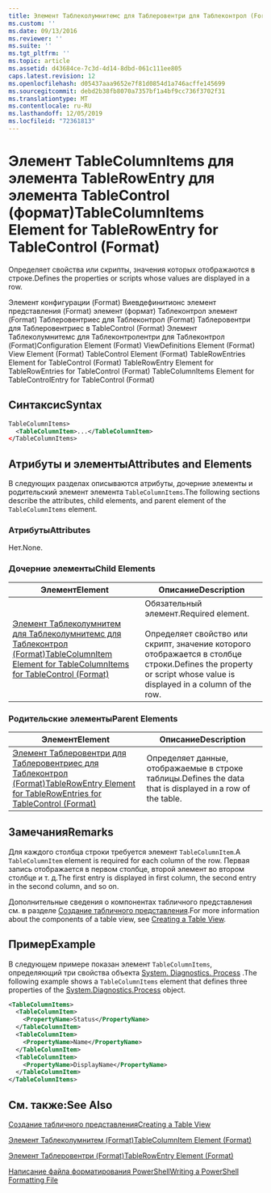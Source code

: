 ```yaml
---
title: Элемент Таблеколумнитемс для Таблеровентри для Таблеконтрол (Format) | Документация Майкрософт
ms.custom: ''
ms.date: 09/13/2016
ms.reviewer: ''
ms.suite: ''
ms.tgt_pltfrm: ''
ms.topic: article
ms.assetid: d43684ce-7c3d-4d14-8dbd-061c111ee805
caps.latest.revision: 12
ms.openlocfilehash: d05437aaa9652e7f81d0854d1a746acffe145699
ms.sourcegitcommit: debd2b38fb8070a7357bf1a4bf9cc736f3702f31
ms.translationtype: MT
ms.contentlocale: ru-RU
ms.lasthandoff: 12/05/2019
ms.locfileid: "72361813"
---
```

# <a name="tablecolumnitems-element-for-tablerowentry-for-tablecontrol-format"></a><span data-ttu-id="8e8d1-102">Элемент TableColumnItems для элемента TableRowEntry для элемента TableControl (формат)</span><span class="sxs-lookup"><span data-stu-id="8e8d1-102">TableColumnItems Element for TableRowEntry for TableControl (Format)</span></span>

<span data-ttu-id="8e8d1-103">Определяет свойства или скрипты, значения которых отображаются в строке.</span><span class="sxs-lookup"><span data-stu-id="8e8d1-103">Defines the properties or scripts whose values are displayed in a row.</span></span>

<span data-ttu-id="8e8d1-104">Элемент конфигурации (Format) Виевдефинитионс элемент представления (Format) элемент (формат) Таблеконтрол элемент (Format) Таблеровентриес для Таблеконтрол (Format) Таблеровентри для Таблеровентриес в TableControl (Format) Элемент Таблеколумнитемс для Таблеконтролентри для Таблеконтрол (Format)</span><span class="sxs-lookup"><span data-stu-id="8e8d1-104">Configuration Element (Format) ViewDefinitions Element (Format) View Element (Format) TableControl Element (Format) TableRowEntries Element for TableControl (Format) TableRowEntry Element for TableRowEntries for TableControl (Format) TableColumnItems Element for TableControlEntry for TableControl (Format)</span></span>

## <a name="syntax"></a><span data-ttu-id="8e8d1-105">Синтаксис</span><span class="sxs-lookup"><span data-stu-id="8e8d1-105">Syntax</span></span>

```xml
TableColumnItems>
  <TableColumnItem>...</TableColumnItem>
</TableColumnItems>
```

## <a name="attributes-and-elements"></a><span data-ttu-id="8e8d1-106">Атрибуты и элементы</span><span class="sxs-lookup"><span data-stu-id="8e8d1-106">Attributes and Elements</span></span>

<span data-ttu-id="8e8d1-107">В следующих разделах описываются атрибуты, дочерние элементы и родительский элемент элемента `TableColumnItems`.</span><span class="sxs-lookup"><span data-stu-id="8e8d1-107">The following sections describe the attributes, child elements, and parent element of the `TableColumnItems` element.</span></span>

### <a name="attributes"></a><span data-ttu-id="8e8d1-108">Атрибуты</span><span class="sxs-lookup"><span data-stu-id="8e8d1-108">Attributes</span></span>

<span data-ttu-id="8e8d1-109">Нет.</span><span class="sxs-lookup"><span data-stu-id="8e8d1-109">None.</span></span>

### <a name="child-elements"></a><span data-ttu-id="8e8d1-110">Дочерние элементы</span><span class="sxs-lookup"><span data-stu-id="8e8d1-110">Child Elements</span></span>

|<span data-ttu-id="8e8d1-111">Элемент</span><span class="sxs-lookup"><span data-stu-id="8e8d1-111">Element</span></span>|<span data-ttu-id="8e8d1-112">Описание</span><span class="sxs-lookup"><span data-stu-id="8e8d1-112">Description</span></span>|
|-------------|-----------------|
|[<span data-ttu-id="8e8d1-113">Элемент Таблеколумнитем для Таблеколумнитемс для Таблеконтрол (Format)</span><span class="sxs-lookup"><span data-stu-id="8e8d1-113">TableColumnItem Element for TableColumnItems for TableControl (Format)</span></span>](./tablecolumnitem-element-for-tablecolumnitems-for-tablecontrol-format.md)|<span data-ttu-id="8e8d1-114">Обязательный элемент.</span><span class="sxs-lookup"><span data-stu-id="8e8d1-114">Required element.</span></span><br /><br /> <span data-ttu-id="8e8d1-115">Определяет свойство или скрипт, значение которого отображается в столбце строки.</span><span class="sxs-lookup"><span data-stu-id="8e8d1-115">Defines the property or script whose value is displayed in a column of the row.</span></span>|

### <a name="parent-elements"></a><span data-ttu-id="8e8d1-116">Родительские элементы</span><span class="sxs-lookup"><span data-stu-id="8e8d1-116">Parent Elements</span></span>

|<span data-ttu-id="8e8d1-117">Элемент</span><span class="sxs-lookup"><span data-stu-id="8e8d1-117">Element</span></span>|<span data-ttu-id="8e8d1-118">Описание</span><span class="sxs-lookup"><span data-stu-id="8e8d1-118">Description</span></span>|
|-------------|-----------------|
|[<span data-ttu-id="8e8d1-119">Элемент Таблеровентри для Таблеровентриес для Таблеконтрол (Format)</span><span class="sxs-lookup"><span data-stu-id="8e8d1-119">TableRowEntry Element for TableRowEntries for TableControl (Format)</span></span>](./tablerowentry-element-for-tablerowentries-for-tablecontrol-format.md)|<span data-ttu-id="8e8d1-120">Определяет данные, отображаемые в строке таблицы.</span><span class="sxs-lookup"><span data-stu-id="8e8d1-120">Defines the data that is displayed in a row of the table.</span></span>|

## <a name="remarks"></a><span data-ttu-id="8e8d1-121">Замечания</span><span class="sxs-lookup"><span data-stu-id="8e8d1-121">Remarks</span></span>

<span data-ttu-id="8e8d1-122">Для каждого столбца строки требуется элемент `TableColumnItem`.</span><span class="sxs-lookup"><span data-stu-id="8e8d1-122">A `TableColumnItem` element is required for each column of the row.</span></span> <span data-ttu-id="8e8d1-123">Первая запись отображается в первом столбце, второй элемент во втором столбце и т. д.</span><span class="sxs-lookup"><span data-stu-id="8e8d1-123">The first entry is displayed in first column, the second entry in the second column, and so on.</span></span>

<span data-ttu-id="8e8d1-124">Дополнительные сведения о компонентах табличного представления см. в разделе [Создание табличного представления](./creating-a-table-view.md).</span><span class="sxs-lookup"><span data-stu-id="8e8d1-124">For more information about the components of a table view, see [Creating a Table View](./creating-a-table-view.md).</span></span>

## <a name="example"></a><span data-ttu-id="8e8d1-125">Пример</span><span class="sxs-lookup"><span data-stu-id="8e8d1-125">Example</span></span>

<span data-ttu-id="8e8d1-126">В следующем примере показан элемент `TableColumnItems`, определяющий три свойства объекта [System. Diagnostics. Process](/dotnet/api/System.Diagnostics.Process) .</span><span class="sxs-lookup"><span data-stu-id="8e8d1-126">The following example shows a `TableColumnItems` element that defines three properties of the [System.Diagnostics.Process](/dotnet/api/System.Diagnostics.Process) object.</span></span>

```xml
<TableColumnItems>
  <TableColumnItem>
    <PropertyName>Status</PropertyName>
  </TableColumnItem>
  <TableColumnItem>
    <PropertyName>Name</PropertyName>
  </TableColumnItem>
  <TableColumnItem>
    <PropertyName>DisplayName</PropertyName>
  </TableColumnItem>
</TableColumnItems>

```

## <a name="see-also"></a><span data-ttu-id="8e8d1-127">См. также:</span><span class="sxs-lookup"><span data-stu-id="8e8d1-127">See Also</span></span>

[<span data-ttu-id="8e8d1-128">Создание табличного представления</span><span class="sxs-lookup"><span data-stu-id="8e8d1-128">Creating a Table View</span></span>](./creating-a-table-view.md)

[<span data-ttu-id="8e8d1-129">Элемент Таблеколумнитем (Format)</span><span class="sxs-lookup"><span data-stu-id="8e8d1-129">TableColumnItem Element (Format)</span></span>](./tablecolumnitem-element-for-tablecolumnitems-for-tablecontrol-format.md)

[<span data-ttu-id="8e8d1-130">Элемент Таблеровентри (Format)</span><span class="sxs-lookup"><span data-stu-id="8e8d1-130">TableRowEntry Element (Format)</span></span>](./tablerowentry-element-for-tablerowentries-for-tablecontrol-format.md)

[<span data-ttu-id="8e8d1-131">Написание файла форматирования PowerShell</span><span class="sxs-lookup"><span data-stu-id="8e8d1-131">Writing a PowerShell Formatting File</span></span>](./writing-a-powershell-formatting-file.md)

